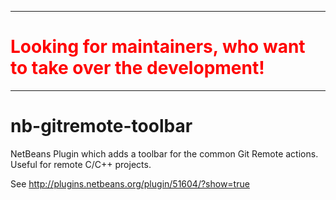 <hr>
<h1 style="color: #FF0000">Looking for maintainers, who want to take over the development!</h1>
<hr>

nb-gitremote-toolbar
==================================

NetBeans Plugin which adds a toolbar for the common Git Remote actions. Useful for remote C/C++ projects.

See http://plugins.netbeans.org/plugin/51604/?show=true
